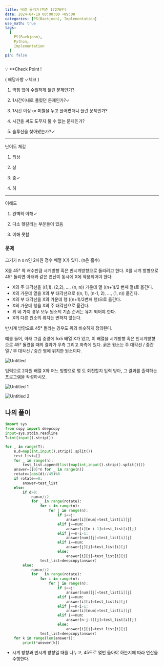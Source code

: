 ```yaml
---
title: 배열 돌리기(백준 17276번)
date: 2024-04-19 00:00:00 +09:00
categories: [PS(Baekjoon), Implementation]
use_math: true
tags:
  [
    PS(Baekjoon),
    Python,
    Implementation
  ]
pin: false
---
```


💡 **Check Point !

( 해당사항 ✓체크 )

1. 막힘 없이 수월하게 풀린 문제인가?

2. 1시간이내로 풀렸던 문제인가?✓

3. 1시간 이상 or 며칠을 두고 풀어봤더니 풀린 문제인가?

4. 시간을 써도 도무지 풀 수 없는 문제인가?

5. 솔루션을 찾아봤는가?✓

---

난이도 체감

1. 최상

2. 상

3. 중✓

4. 하

---

이해도

1. 완벽히 이해✓

2. 다소 헷갈리는 부분들이 있음

3. 이해 못함

### 문제

크기가 n x n인 2차원 정수 배열 X가 있다. (n은 홀수)

X를 45° 의 배수만큼 시계방향 혹은 반시계방향으로 돌리려고 한다. X를 시계 방향으로 45° 돌리면 아래와 같은 연산이 동시에 X에 적용되어야 한다:

- X의 주 대각선을 ((1,1), (2,2), …, (n, n)) 가운데 열 ((n+1)/2 번째 열)로 옮긴다.
- X의 가운데 열을 X의 부 대각선으로 ((n, 1), (n-1, 2), …, (1, n)) 옮긴다.
- X의 부 대각선을 X의 가운데 행 ((n+1)/2번째 행)으로 옮긴다.
- X의 가운데 행을 X의 주 대각선으로 옮긴다.
- 위 네 가지 경우 모두 원소의 기존 순서는 유지 되어야 한다.
- X의 다른 원소의 위치는 변하지 않는다.

반시계 방향으로 45° 돌리는 경우도 위와 비슷하게 정의된다.

예를 들어, 아래 그림 중앙에 5x5 배열 X가 있고, 이 배열을 시계방향 혹은 반시계방향으로 45° 돌렸을 때의 결과가 우측 그리고 좌측에 있다. 굵은 원소는 주 대각선 / 중간 열 / 부 대각선 / 중간 행에 위치한 원소이다.

![Untitled](https://github.com/gihuni99/gihuni99.github.io/assets/90080065/ce955b0b-ae19-441f-9048-65d4fd8805d1)

입력으로 2차원 배열 X와 어느 방향으로 몇 도 회전할지 입력 받아, 그 결과를 출력하는 프로그램을 작성하시오.

![Untitled 1](https://github.com/gihuni99/gihuni99.github.io/assets/90080065/60f50b6e-c549-441d-9075-0c064fa3dd34)

![Untitled 2](https://github.com/gihuni99/gihuni99.github.io/assets/90080065/ea241a70-81b7-4fe9-8a22-cd9f9100bb12)

## 나의 풀이

```python
import sys
from copy import deepcopy
input=sys.stdin.readline
T=int(input().strip())

for _ in range(T):
    n,d=map(int,input().strip().split())
    test_list=[]
    for _ in range(n):
        test_list.append(list(map(int,input().strip().split())))
    answer=[[0]*n for _ in range(n)]
    rotate=(abs(d)//45)%8
    if rotate==0:
        answer=test_list
    else:
        if d>0:
            num=n//2
            for _ in range(rotate):
                for i in range(n):
                    for j in range(n):
                        if i==j:
                            answer[i][num]=test_list[i][j]
                        elif j==num:
                            answer[i][n-i-1]=test_list[i][j]
                        elif j==n-i-1:
                            answer[num][j]=test_list[i][j]
                        elif i==num:
                            answer[j][j]=test_list[i][j]
                        else:
                            answer[i][j]=test_list[i][j]
                test_list=deepcopy(answer)
        else:
            num=n//2
            for _ in range(rotate):
                for i in range(n):
                    for j in range(n):
                        if i==j:
                            answer[num][j]=test_list[i][j]
                        elif j==num:
                            answer[i][i]=test_list[i][j]
                        elif j==n-i-1:
                            answer[i][num]=test_list[i][j]
                        elif i==num:
                            answer[n-j-1][j]=test_list[i][j]
                        else:
                            answer[i][j]=test_list[i][j]
                test_list=deepcopy(answer)
    for k in range(len(answer)):
        print(*answer[k])
```

- 시계 방향과 반시계 방향일 때를 나누고, 45도로 몇번 돌아야 하는지에 따라 연산을 수행한다.